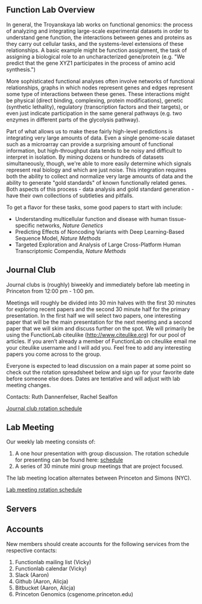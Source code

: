 

## Function Lab Overview
In general, the Troyanskaya lab works on functional genomics: the process of analyzing and integrating large-scale experimental datasets in order to understand gene function, the interactions between genes and proteins as they carry out cellular tasks, and the systems-level extensions of these relationships. A basic example might be function assignment, the task of assigning a biological role to an uncharacterized gene/protein (e.g. "We predict that the gene XYZ1 participates in the process of amino acid synthesis.")

More sophisticated functional analyses often involve networks of functional relationships, graphs in which nodes represent genes and edges represent some type of interactions between these genes. These interactions might be physical (direct binding, complexing, protein modifications), genetic (synthetic lethality), regulatory (transcription factors and their targets), or even just indicate participation in the same general pathways (e.g. two enzymes in different parts of the glycolysis pathway).

Part of what allows us to make these fairly high-level predictions is integrating very large amounts of data. Even a single genome-scale dataset such as a microarray can provide a surprising amount of functional information, but high-throughput data tends to be noisy and difficult to interpret in isolation. By mining dozens or hundreds of datasets simultaneously, though, we're able to more easily determine which signals represent real biology and which are just noise. This integration requires both the ability to collect and normalize very large amounts of data and the ability to generate "gold standards" of known functionally related genes. Both aspects of this process - data analysis and gold standard generation - have their own collections of subtleties and pitfalls.

To get a flavor for these tasks, some good papers to start with include:

* Understanding multicellular function and disease with human tissue-specific networks, *Nature Genetics*
* Predicting Effects of Noncoding Variants with Deep Learning-Based Sequence Model, *Nature Methods*
* Targeted Exploration and Analysis of Large Cross-Platform Human Transcriptomic Compendia, *Nature Methods*

## Journal Club
Journal clubs is (roughly) biweekly and immediately before lab meeting in Princeton from 12:00 pm - 1:00 pm. 

Meetings will roughly be divided into 30 min halves with the first 30 minutes for exploring recent papers and the second 30 minute half for the primary presentation. In the first half we will select two papers, one interesting paper that will be the main presentation for the next meeting and a second paper that we will skim and discuss further on the spot. We will primarily be using the FunctionLab citeulike (http://www.citeulike.org) for our pool of articles. If you aren’t already a member of FunctionLab on citeulike email me your citeulike username and I will add you. Feel free to add any interesting papers you come across to the group. 

Everyone is expected to lead discussion on a main paper at some point so check out the rotation spreadsheet below and sign up for your favorite date before someone else does. Dates are tentative and will adjust with lab meeting changes. 

Contacts: Ruth Dannenfelser, Rachel Sealfon

[Journal club rotation schedule](https://docs.google.com/spreadsheets/d/1Iq1I6GNif0YbaxLUM1r3cP0vg566IuAyvJzkyiX2mxo/edit?usp=sharing) 

## Lab Meeting

Our weekly lab meeting consists of:
  1. A one hour presentation with group discussion. The rotation schedule for presenting can be found here: [schedule](https://docs.google.com/spreadsheets/d/1tjncbvn_cLsRXSXChTtOuwqSCGUjRJ9g8d6ufPDP4k0/edit#gid=0)
  2. A series of 30 minute mini group meetings that are project focused. 
 
The lab meeting location alternates between Princeton and Simons (NYC).

[Lab meeting rotation schedule](https://docs.google.com/spreadsheets/d/1tjncbvn_cLsRXSXChTtOuwqSCGUjRJ9g8d6ufPDP4k0/edit#gid=0)

## Servers


## Accounts

New members should create accounts for the following services from the respective contacts:

1. Functionlab mailing list (Vicky)
2. Functionlab calendar (Vicky)
3. Slack (Aaron)
4. Github (Aaron, Alicja)
5. Bitbucket (Aaron, Alicja)
6. Princeton Genomics (csgenome.princeton.edu)

